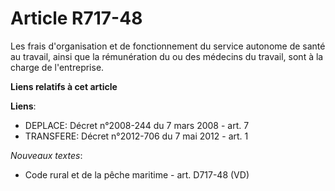 # Article R717-48

Les frais d'organisation et de fonctionnement du service autonome de santé au travail, ainsi que la rémunération du ou des
médecins du travail, sont à la charge de l'entreprise.

**Liens relatifs à cet article**

**Liens**:

  - DEPLACE: Décret n°2008-244 du 7 mars 2008 - art. 7
  - TRANSFERE: Décret n°2012-706 du 7 mai 2012 - art. 1

_Nouveaux textes_:

  - Code rural et de la pêche maritime - art. D717-48 (VD)
